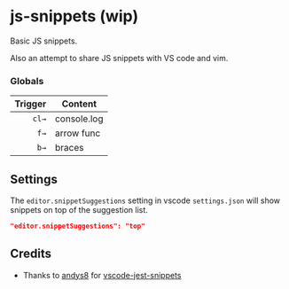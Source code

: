 # js-snippets (wip)

Basic JS snippets.

Also an attempt to share JS snippets with VS code and vim.

### Globals

|  Trigger | Content       |
| -------: | ------------- |
|  `cl→`   | console.log   |
|  `f→`    | arrow func    |
|  `b→`    | braces        |


## Settings

The `editor.snippetSuggestions` setting in vscode `settings.json` will show snippets on top of the suggestion list.

```json
"editor.snippetSuggestions": "top"
```

## Credits

- Thanks to [andys8](https://github.com/andys8) for [vscode-jest-snippets](https://github.com/andys8/vscode-jest-snippets)
